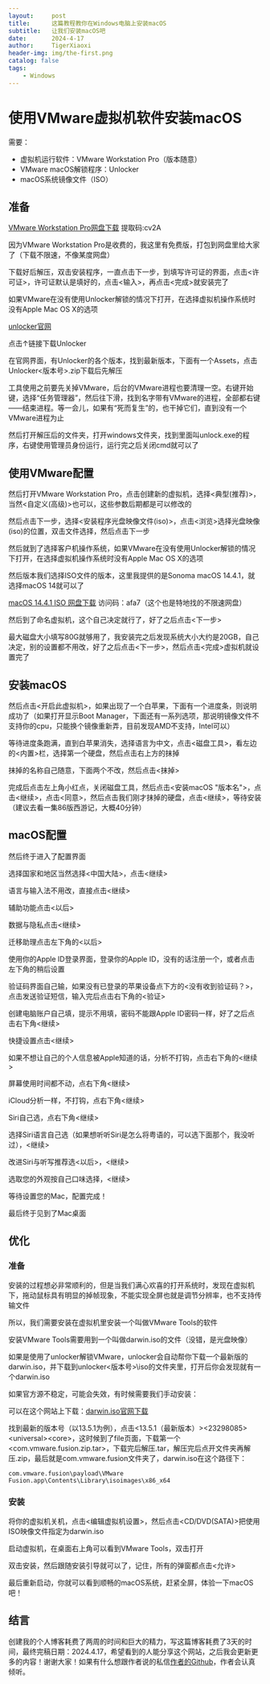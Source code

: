 ```yaml
---
layout:     post
title:      这篇教程教你在Windows电脑上安装macOS
subtitle:   让我们安装macOS吧
date:       2024-4-17
author:     TigerXiaoxi
header-img: img/the-first.png
catalog: false
tags:
    - Windows
---
```



# 使用VMware虚拟机软件安装macOS

需要：

- 虚拟机运行软件：VMware Workstation Pro（版本随意）
- VMware macOS解锁程序：Unlocker
- macOS系统镜像文件（ISO）

准备
------------

[VMware Workstation Pro网盘下载](https://caiyun.139.com/m/i?1A5Cvaun8nrql) 提取码:cv2A

因为VMware Workstation Pro是收费的，我这里有免费版，打包到网盘里给大家了（下载不限速，不像某度网盘）

下载好后解压，双击安装程序，一直点击下一步，到填写许可证的界面，点击<许可证>，许可证默认是填好的，点击<输入>，再点击<完成>就安装完了

如果VMware在没有使用Unlocker解锁的情况下打开，在选择虚拟机操作系统时没有Apple Mac OS X的选项

[unlocker官网](https://github.com/DrDonk/unlocker/releases)

点击↑链接下载Unlocker

在官网界面，有Unlocker的各个版本，找到最新版本，下面有一个Assets，点击Unlocker<版本号>.zip下载后先解压

工具使用之前要先关掉VMware，后台的VMware进程也要清理一空。右键开始键，选择“任务管理器”，然后往下滑，找到名字带有VMware的进程，全部都右键——结束进程。等一会儿，如果有“死而复生”的，也干掉它们，直到没有一个VMware进程为止

然后打开解压后的文件夹，打开windows文件夹，找到里面叫unlock.exe的程序，右键使用管理员身份运行，运行完之后关闭cmd就可以了

使用VMware配置
------------

然后打开VMware Workstation Pro，点击创建新的虚拟机，选择<典型(推荐)>，当然<自定义(高级)>也可以，这些参数后期都是可以修改的

然后点击下一步，选择<安装程序光盘映像文件(iso)>，点击<浏览>选择光盘映像(iso)的位置，双击文件选择，然后点击下一步

然后就到了选择客户机操作系统，如果VMware在没有使用Unlocker解锁的情况下打开，在选择虚拟机操作系统时没有Apple Mac OS X的选项

然后版本我们选择ISO文件的版本，这里我提供的是Sonoma macOS 14.4.1，就选择macOS 14就可以了

[macOS 14.4.1 ISO 网盘下载](https://cloud.189.cn/t/FBzAvazmaYvi) 访问码：afa7（这个也是特地找的不限速网盘）

然后到了命名虚拟机，这个自己决定就行了，好了之后点击<下一步>

最大磁盘大小填写80G就够用了，我安装完之后发现系统大小大约是20GB，自己决定，别的设置都不用改，好了之后点击<下一步>，然后点击<完成>虚拟机就设置完了

安装macOS
------------

然后点击<开启此虚拟机>，如果出现了一个白苹果，下面有一个进度条，则说明成功了（如果打开显示Boot Manager，下面还有一系列选项，那说明镜像文件不支持你的cpu，只能换个镜像重新弄，目前发现AMD不支持，Intel可以）

等待进度条跑满，直到白苹果消失，选择语言为中文，点击<磁盘工具>，看左边的<内置>栏，选择第一个硬盘，然后点击右上方的抹掉

抹掉的名称自己随意，下面两个不改，然后点击<抹掉>

完成后点击左上角小红点，关闭磁盘工具，然后点击<安装macOS "版本名">，点击<继续>，点击<同意>，然后点击我们刚才抹掉的硬盘，点击<继续>，等待安装（建议去看一集86版西游记，大概40分钟）

macOS配置
------------

然后终于进入了配置界面

选择国家和地区当然选择<中国大陆>，点击<继续>

语言与输入法不用改，直接点击<继续>

辅助功能点击<以后>

数据与隐私点击<继续>

迁移助理点击左下角的<以后>

使用你的Apple ID登录界面，登录你的Apple ID，没有的话注册一个，或者点击左下角的稍后设置

验证码界面自己输，如果没有已登录的苹果设备点下方的<没有收到验证码？>，点击发送验证短信，输入完后点击右下角的<验证>

创建电脑账户自己填，提示不用填，密码不能跟Apple ID密码一样，好了之后点击右下角<继续>

快捷设置点击<继续>

如果不想让自己的个人信息被Apple知道的话，分析不打钩，点击右下角的<继续>

屏幕使用时间都不动，点右下角<继续>

iCloud分析一样，不打钩，点右下角<继续>

Siri自己选，点右下角<继续>

选择Siri语言自己选（如果想听听Siri是怎么将粤语的，可以选下面那个，我没听过），<继续>

改进Siri与听写推荐选<以后>，<继续>

选取您的外观按自己口味选择，<继续>

等待设置您的Mac，配置完成！

最后终于见到了Mac桌面


优化
------------
### 准备

安装的过程想必非常顺利的，但是当我们满心欢喜的打开系统时，发现在虚拟机下，拖动鼠标具有明显的掉帧现象，不能实现全屏也就是调节分辨率，也不支持传输文件

所以，我们需要安装在虚拟机里安装一个叫做VMware Tools的软件

安装VMware Tools需要用到一个叫做darwin.iso的文件（没错，是光盘映像）

如果是使用了unlocker解锁VMware，unlocker会自动帮你下载一个最新版的darwin.iso，并下载到unlocker<版本号>\iso的文件夹里，打开后你会发现就有一个darwin.iso

如果官方源不稳定，可能会失效，有时候需要我们手动安装：

可以在这个网站上下载：[darwin.iso官网下载](http://softwareupdate.vmware.com/cds/vmw-desktop/fusion/)

找到最新的版本号（以13.5.1为例），点击<13.5.1（最新版本）>\<23298085>\<universal>\<core>，这时候到了file页面，下载第一个<com.vmware.fusion.zip.tar>，下载完后解压.tar，解压完后点开文件夹再解压.zip，最后就是com.vmware.fusion文件夹了，darwin.iso在这个路径下：

```
com.vmware.fusion\payload\VMware Fusion.app\Contents\Library\isoimages\x86_x64
```
### 安装

将你的虚拟机关机，点击<编辑虚拟机设置>，然后点击<CD/DVD(SATA)>把使用ISO映像文件指定为darwin.iso

启动虚拟机，在桌面右上角可以看到VMware Tools，双击打开

双击安装，然后跟随安装引导就可以了，记住，所有的弹窗都点击<允许>

最后重新启动，你就可以看到顺畅的macOS系统，赶紧全屏，体验一下macOS吧！

结言
------------
创建我的个人博客耗费了两周的时间和巨大的精力，写这篇博客耗费了3天的时间，最终完稿日期：2024.4.17，希望看到的人能分享这个网站，之后我会更新更多的内容！谢谢大家！如果有什么想跟作者说的私信[作者的Github](https://github.com/tigerxiaoxi)，作者会认真倾听。

